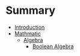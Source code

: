 # Summary

* [Introduction](README.md)
* [Mathmatic](math/summary.md)
  * [Algebra](math/algebra/summary.md)
    * [Boolean Algebra](math/algebra/boolean_algebra.md)

